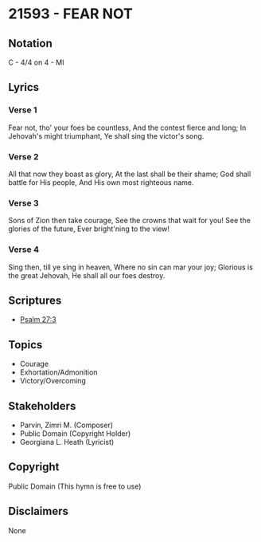 # 21593 - FEAR NOT

## Notation

C - 4/4 on 4 - MI

## Lyrics

### Verse 1

Fear not, tho' your foes be countless, And the contest fierce and long; In Jehovah's might triumphant, Ye shall sing the victor's song.



### Verse 2

All that now they boast as glory, At the last shall be their shame; God shall battle for His people, And His own most righteous name.



### Verse 3

Sons of Zion then take courage, See the crowns that wait for you! See the glories of the future, Ever bright'ning to the view!



### Verse 4

Sing then, till ye sing in heaven, Where no sin can mar your joy; Glorious is the great Jehovah, He shall all our foes destroy.


## Scriptures

- [Psalm 27:3](https://www.biblegateway.com/passage/?search=Psalm%2027%3A3)

## Topics

- Courage
- Exhortation/Admonition
- Victory/Overcoming

## Stakeholders

- Parvin, Zimri M.  (Composer)
- Public Domain (Copyright Holder)
- Georgiana L. Heath (Lyricist)

## Copyright

Public Domain
(This hymn is free to use)

## Disclaimers

None

